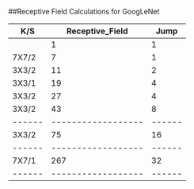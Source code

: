 
##Receptive Field Calculations for GoogLeNet

| K/S  | Receptive_Field  | Jump |
|------|------------------|------|
|      |        1         |   1  |   
| 7X7/2|        7         |   1  |
| 3X3/2|        11        |   2  | 
| 3X3/1|        19        |   4  |
| 3X3/2|        27        |   4  |
| 3X3/2|        43        |   8  |
|------|------------------|------|
| 3X3/2|        75        |   16 |
|------|------------------|------|
| 7X7/1|        267       |   32 |
|------|------------------|------|
